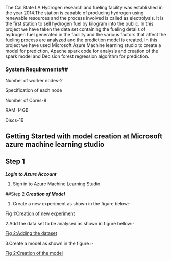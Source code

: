 The Cal State LA Hydrogen research and fueling facility was established in the year 2014.The station is capable of producing hydrogen using renewable resources and the process involved is called as electrolysis. It is the first station to sell hydrogen fuel by kilogram into the public. In this project we have taken the data set containing the fueling details of hydrogen fuel generated in the facility and the various factors that affect the fueling process are analyzed and the prediction model is created. In this project we have used Microsoft Azure Machine learning studio to create a model for prediction, Apache spark code for analysis and creation of the spark model and Decision forest regression algorithm for prediction.

### **System Requirements**##
Number of worker nodes-2

Specification of each node

Number of Cores-8

RAM-14GB

Discs-16


## **Getting Started with model creation at Microsoft azure machine learning studio**

## Step 1
**_Login to Azure Account_**

1. Sign in to Azure Machine Learning Studio

##Step 2
**_Creation of Model_**

1. Create a new experiment as shown in the figure below:- 

 [Fig 1:Creation of new experiment](https://github.com/manvichandra/hydrogen-gas-power-plant/blob/master/Images/Experiment.JPG)
 
2.Add the data set to be analysed as shown in figure bellow:-

   [Fig 2:Adding the dataset](https://github.com/manvichandra/hydrogen-gas-power-plant/blob/master/Images/dataset.JPG)
   
3.Create a model as shown in the figure :-

  [Fig 2:Creation of the model](https://github.com/manvichandra/hydrogen-gas-power-plant/blob/master/Images/Model.JPG)